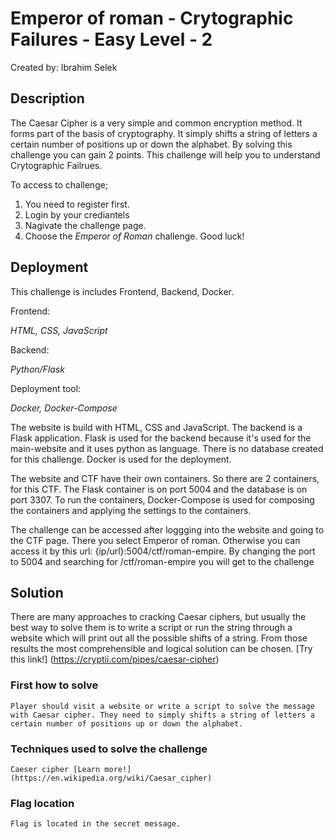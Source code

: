 # Emperor of roman - Crytographic Failures - Easy Level - 2

Created by: Ibrahim Selek

## Description

The Caesar Cipher is a very simple and common encryption method. It forms part of the basis of cryptography. 
It simply shifts a string of letters a certain number of positions up or down the alphabet. By solving this challenge you can gain 2 points. This challenge will help you to understand Crytographic Failrues. 

To access to challenge;

1. You need to register first. 
2. Login by your crediantels
3. Nagivate the challenge page. 
4. Choose the _Emperor of Roman_ challenge. Good luck!

## Deployment

This challenge is includes Frontend, Backend, Docker. 

Frontend:

_HTML,
CSS,
JavaScript_

Backend:

_Python/Flask_

Deployment tool:

_Docker,
Docker-Compose_

The website is build with HTML, CSS and JavaScript. The backend is a Flask application. Flask is used for the backend because it's used for the main-website and it uses python as language. There is no database created for this challenge. Docker is used for the deployment. 

The website and CTF have their own containers. So there are 2 containers, for this CTF. The Flask container is on port 5004 and the database is on port 3307. To run the containers, Docker-Compose is used for composing the containers and applying the settings to the containers.

The challenge can be accessed after loggging into the website and going to the CTF page. There you select Emperor of roman.
Otherwise you can access it by this url: {ip/url}:5004/ctf/roman-empire.
By changing the port to 5004 and searching for /ctf/roman-empire you will get to the challenge

## Solution

There are many approaches to cracking Caesar ciphers, but usually the best way to solve them is to write a script or run the string through a website which will print out all the possible shifts of a string. From those results the most comprehensible and logical solution can be chosen. [Try this link!] (https://cryptii.com/pipes/caesar-cipher)

### First how to solve
    Player should visit a website or write a script to solve the message with Caesar cipher. They need to simply shifts a string of letters a certain number of positions up or down the alphabet.
### Techniques used to solve the challenge
    Caeser cipher [Learn more!](https://en.wikipedia.org/wiki/Caesar_cipher)
### Flag location
    Flag is located in the secret message. 
